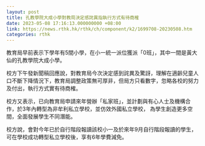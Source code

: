 ```yaml
---
layout: post
title: 孔教學院大成小學對教局決定感詫異指執行方式有待商榷
date: 2023-05-08 17:16:13.000000000 +08:00
link: https://news.rthk.hk/rthk/ch/component/k2/1699708-20230508.htm
categories: rthk
---
```


教育局早前表示下學年有5間小學，在小一統一派位獲派「0班」，其中一間是黃大仙的孔教學院大成小學。

校方下午發新聞稿回應說，對教育局今次決定感到詫異及驚訝，理解在適齡兒童人口不斷下降情況下，教育局調整政策無可厚非，但局方只看數字，忽略各校的努力及付出，執行方式實有待商榷。

校方又表示，已向教育局申請來年營辦「私家班」，並計劃與有心人士及機構合作，於3年內轉型為非牟利私立學校，並仿效外國私立學校， 為學生創造更多空間，全面發展學生不同潛能。

校方說，會對今年已於自行階段報讀該校小一及於來年9月自行階段報讀的學生，可在學校成功轉型私立學校後，享有6年學費減免。
